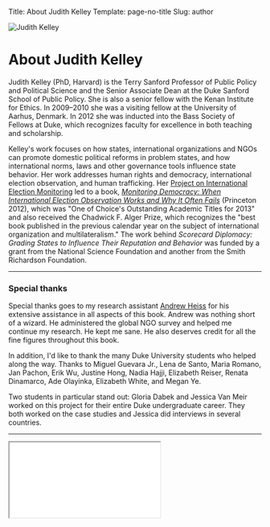 Title: About Judith Kelley
Template: page-no-title
Slug: author


<div class="row">

<div class="col-xs-6 col-xs-offset-3 col-sm-3 col-sm-offset-0 fake-space-above">

![Judith Kelley](/files/images/judith_kelley_300.jpg)

</div>

<div class="col-xs-12 col-sm-9">

# About Judith Kelley

Judith Kelley (PhD, Harvard) is the Terry Sanford Professor of Public Policy and Political Science and the Senior Associate Dean at the Duke Sanford School of Public Policy. She is also a senior fellow with the Kenan Institute for Ethics. In 2009–2010 she was a visiting fellow at the University of Aarhus, Denmark. In 2012 she was inducted into the Bass Society of Fellows at Duke, which recognizes faculty for excellence in both teaching and scholarship.

Kelley's work focuses on how states, international organizations and NGOs can promote domestic political reforms in problem states, and how international norms, laws and other governance tools influence state behavior. Her work addresses human rights and democracy, international election observation, and human trafficking. Her [Project on International Election Monitoring](https://sites.duke.edu/kelley/) led to a book, [*Monitoring Democracy: When International Election Observation Works and Why It Often Fails*](http://press.princeton.edu/titles/9748.html) (Princeton 2012), which was "One of Choice's Outstanding Academic Titles for 2013" and also received the Chadwick F. Alger Prize, which recognizes the "best book published in the previous calendar year on the subject of international organization and multilateralism." The work behind *Scorecard Diplomacy: Grading States to Influence Their Reputation and Behavior* was funded by a grant from the National Science Foundation and another from the Smith Richardson Foundation. 

---

### Special thanks

Special thanks goes to my research assistant [Andrew Heiss](https://www.andrewheiss.com) for his extensive assistance in all aspects of this book. Andrew was nothing short of a wizard. He administered the global NGO survey and helped me continue my research. He kept me sane. He also deserves credit for all the fine figures throughout this book.

In addition, I'd like to thank the many Duke University students who helped along the way. Thanks to Miguel Guevara Jr., Lena de Santo, Maria Romano, Jan Pachon, Erik Wu, Justine Hong, Nadia Hajji, Elizabeth Reiser, Renata Dinamarco, Ade Olayinka, Elizabeth White, and Megan Ye. 

Two students in particular stand out: Gloria Dabek and Jessica Van Meir worked on this project for their entire Duke undergraduate career. They both worked on the case studies and Jessica did interviews in several countries.

---

<div class="embed-responsive embed-responsive-16by9">
<iframe class="embed-responsive-item" src="//www.youtube.com/embed/V5tIWNa0uCE"></iframe>
</div>

</div>

</div>
